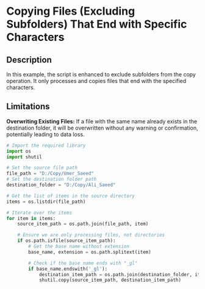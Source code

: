 # Copying Files (Excluding Subfolders) That End with Specific Characters

## Description

In this example, the script is enhanced to exclude subfolders from the copy operation. It only processes and copies files that end with the specified characters.

## Limitations

**Overwriting Existing Files:** If a file with the same name already exists in the destination folder, it will be overwritten without any warning or confirmation, potentially leading to data loss.


```python
# Import the required library
import os
import shutil

# Set the source file path
file_path = "D:/Copy/Umer_Saeed"
# Set the destination folder path
destination_folder = "D:/Copy/Ali_Saeed"

# Get the list of items in the source directory
items = os.listdir(file_path)

# Iterate over the items
for item in items:
    source_item_path = os.path.join(file_path, item)

    # Ensure we are only processing files, not directories
    if os.path.isfile(source_item_path):
        # Get the base name without extension
        base_name, extension = os.path.splitext(item)

        # Check if the base name ends with "_gl"
        if base_name.endswith('_gl'):
            destination_item_path = os.path.join(destination_folder, item)
            shutil.copy(source_item_path, destination_item_path)
```
